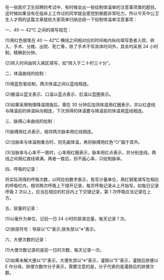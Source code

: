 在一些医疗卫生招聘的考试中，有时候会出一些绘制体温单的注意事项类的题目。这时候如果没有在临床上工作过的同学就会感觉到做题非常吃力，所以今天中公卫生人才网的这篇文章就给大家简单归纳总结一下绘制体温单注意事项：

一、40 ～ 42℃ 之间的填写规范：

(1)用红色钢笔在 40 ～ 42℃ 横线之间相对应的时间格内纵向填写患者入院、转入、手术、分娩、出院、死亡等，除了手术不写具体时间外，其余均采用 24 小时制，精确到分钟。

(2)转入时间由转入病区填写，如“转入于二十时三十分”。

二、体温曲线的绘制：

(1)用蓝色笔绘制，两次体温之间以蓝线相连。

(2)腋温以蓝叉表示、口温以蓝点表示、肛温以蓝圈表示。

(3)如果采用物理降温措施后，需在 30 分钟后加测体温用红圈表示，并以红虚线与降温前的体温纵向相连，下次测得的体温要与降温前的体温用蓝线相连。

三、脉搏心率曲线的绘制：

(1)脉搏用红点表示，相邻两次脉率用红线相连。

(2)当脉率与体温相重合时，则先画体温，再将脉搏用红色“○”画于其外。

(3)当脉率与心率不一致时，心率用红圈表示，脉率用红点表示，并分别连线。两线之间用红直线填满。两者一致后，则不画心率，只绘制脉率。

四、呼吸的记录：

将实际测得的呼吸次数，以阿拉伯数字表示，免写计量单位，用红钢笔填写在相应的呼吸栏内，相邻两次呼吸上下错开记录，每页呼吸记录从上开始写。如每日记录呼吸 2 次以上，应当在相应的栏目内上下交错记录，第 1 次呼吸应当记录在上方。

五、尿量的记录：

(1)以毫升为单位，记前一日 24 小时的尿液总量，每天记录 1 次。

(2)排尿符号：导尿以“C”表示;尿失禁以“※”表示。

六、大便次数的记录：

(1)大便次数记录的是前一日的次数，每天记录一次。

(2)如果未解大便以“0”表示，大便失禁以“※”表示，灌肠以“E”表示，灌肠后排便以 E 作分母，排便次数作分子表示，需要注意的是，分子代表的是灌肠后的排便次数。
